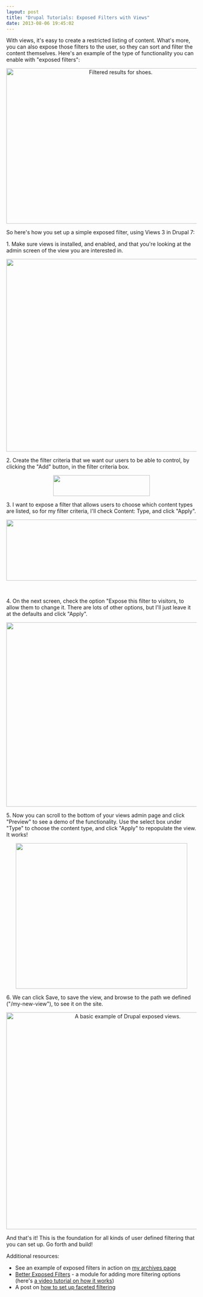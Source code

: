 ```yaml
---
layout: post
title: "Drupal Tutorials: Exposed Filters with Views"
date: 2013-08-06 19:45:02
---
```


<p class="p1">
  With views, it's easy to create a restricted listing of content. What's more, you can also expose those filters to the user, so they can sort and filter the content themselves. Here's an example of the type of functionality you can enable with "exposed filters":
</p>

<p class="p1" style="text-align: center;">
  <img alt="Filtered results for shoes." src="http://bryanbraun.com/sites/default/files/faceted-search-filters-and-sorting-options-for-sitefinity-ecommerce.png" style="width: 590px; height: 410px;" />
</p>

<p class="p1">
  So here's how you set up a simple exposed filter, using Views 3 in Drupal 7:
</p>

<p class="p1">
  1. Make sure views is installed, and enabled, and that you're looking at the admin screen of the view you are interested in.
</p>

<p class="p1" style="text-align: center;">
  <img alt="" src="http://bryanbraun.com/sites/default/files/drupal_views_admin.png" style="width: 803px; height: 508px;" />
</p>

<p class="p1">
  2. Create the filter criteria that we want our users to be able to control, by clicking the "Add" button, in the filter criteria box.
</p>

<p class="p1" style="text-align: center;">
  <img alt="" src="http://bryanbraun.com/sites/default/files/drupal_filter_criteria_2_1.png" style="width: 256px; height: 55px;" />
</p>

<p class="p1">
  3. I want to expose a filter that allows users to choose which content types are listed, so for my filter criteria, I'll check Content: Type, and click "Apply".
</p>

<p class="p1" style="text-align: center;">
  <img alt="" src="http://bryanbraun.com/sites/default/files/drupal_filter_criteria_1.png" style="width: 574px; height: 161px;" />
</p>

<p class="p1">
   
</p>

<p class="p1">
  4. On the next screen, check the option "Expose this filter to visitors, to allow them to change it. There are lots of other options, but I'll just leave it at the defaults and click "Apply".
</p>

<p class="p1" style="text-align: center;">
  <img alt="" src="http://bryanbraun.com/sites/default/files/drupal_exposed_views_1.png" style="width: 545px; height: 486px;" />
</p>

<p class="p1">
  5. Now you can scroll to the bottom of your views admin page and click "Preview" to see a demo of the functionality. Use the select box under "Type" to choose the content type, and click "Apply" to repopulate the view. It works!
</p>

<p class="p1" style="text-align: center;">
  <img alt="" src="http://bryanbraun.com/sites/default/files/drupal_exposed_views_2.png" style="width: 454px; height: 384px;" />
</p>

<p class="p1">
  6. We can click Save, to save the view, and browse to the path we defined ("/my-new-view"), to see it on the site.
</p>

<p class="p1" style="text-align: center;">
  <img alt="A basic example of Drupal exposed views." src="http://bryanbraun.com/sites/default/files/drupal_exposed_views_example.png" style="width: 627px; height: 572px;" />
</p>

<p class="p1">
  And that's it! This is the foundation for all kinds of user defined filtering that you can set up. Go forth and build!
</p>

<p class="p1">
  Additional resources:
</p>

<ul class="ul1">
  <li class="li1">
    See an example of exposed filters in action on <a href="http://bryanbraun.com/blog-archives">my archives page</a>
  </li>
  <li class="li1">
    <a href="https://drupal.org/project/better_exposed_filters">Better Exposed Filters</a> - a module for adding more filtering options (here's <a href="http://codekarate.com/daily-dose-of-drupal/drupal-7-better-exposed-filters">a video tutorial on how it works</a>)
  </li>
  <li class="li3">
    <span class="s1">A post on <a href="http://envisioninteractive.com/drupal/drupal-7-views-with-faceted-filters-without-apachesolr/">how to set up faceted filtering</a></span>
  </li>
</ul>